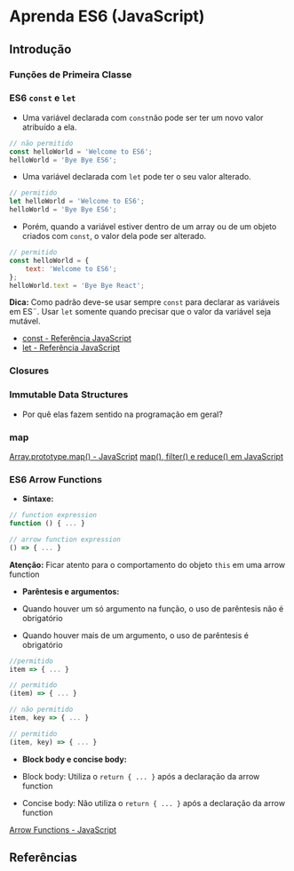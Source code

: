 # Aprenda ES6 (JavaScript)

## Introdução

### Funções de Primeira Classe

### ES6 `const` e `let`

- Uma variável declarada com `const`não pode ser ter um novo valor atribuído a ela.

```js
// não permitido
const helloWorld = 'Welcome to ES6';
helloWorld = 'Bye Bye ES6';
```

- Uma variável declarada com `let` pode ter o seu valor alterado.

```js
// permitido
let helloWorld = 'Welcome to ES6';
helloWorld = 'Bye Bye ES6';
```

- Porém, quando a variável estiver dentro de um array ou de um objeto criados com `const`, o valor dela pode ser alterado.

```js
// permitido
const helloWorld = {
    text: 'Welcome to ES6';
};
helloWorld.text = 'Bye Bye React';
```

**Dica:** Como padrão deve-se usar sempre `const` para declarar as variáveis em ES¨. Usar `let` somente quando precisar que o valor da variável seja mutável.

- [const - Referência JavaScript](https://developer.mozilla.org/pt-BR/docs/Web/JavaScript/Reference/Statements/const)
- [let - Referência JavaScript](https://developer.mozilla.org/pt-BR/docs/Web/JavaScript/Reference/Statements/let)

### Closures

### Immutable Data Structures

- Por quê elas fazem sentido na programação em geral?

### map

[Array.prototype.map() - JavaScript](https://developer.mozilla.org/pt-BR/docs/Web/JavaScript/Reference/Global_Objects/Array/map)
[map(), filter() e reduce() em JavaScript](http://desenvolvimentoparaweb.com/javascript/map-filter-reduce-javascript/)

### ES6 Arrow Functions

- **Sintaxe:**

```js
// function expression
function () { ... }

// arrow function expression
() => { ... }
```

**Atenção:** Ficar atento para o comportamento do objeto `this` em uma arrow function

- **Parêntesis e argumentos:**

- Quando houver um só argumento na função, o uso de parêntesis não é obrigatório
- Quando houver mais de um argumento, o uso de parêntesis é obrigatório

```js
//permitido
item => { ... }

// permitido
(item) => { ... }

// não permitido
item, key => { ... }

// permitido
(item, key) => { ... }
```

- **Block body e concise body:**

- Block body: Utiliza o `return { ... }` após a declaração da arrow function
- Concise body: Não utiliza o `return { ... }` após a declaração da arrow function

[Arrow Functions - JavaScript](https://developer.mozilla.org/en-US/docs/Web/JavaScript/Reference/Functions/Arrow_functions)

## Referências
